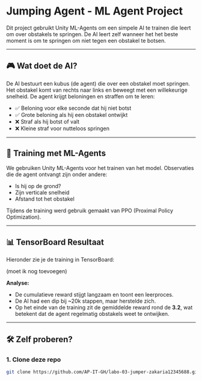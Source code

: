 # Jumping Agent - ML Agent Project

Dit project gebruikt Unity ML-Agents om een simpele AI te trainen die leert om over obstakels te springen. De AI leert zelf wanneer het het beste moment is om te springen om niet tegen een obstakel te botsen.

---

## 🎮 Wat doet de AI?

De AI bestuurt een kubus (de agent) die over een obstakel moet springen. Het obstakel komt van rechts naar links en beweegt met een willekeurige snelheid. De agent krijgt beloningen en straffen om te leren:

- ✅ Beloning voor elke seconde dat hij niet botst
- ✅ Grote beloning als hij een obstakel ontwijkt
- ❌ Straf als hij botst of valt
- ❌ Kleine straf voor nutteloos springen

---

## 🧠 Training met ML-Agents

We gebruiken Unity ML-Agents voor het trainen van het model. Observaties die de agent ontvangt zijn onder andere:
- Is hij op de grond?
- Zijn verticale snelheid
- Afstand tot het obstakel

Tijdens de training werd gebruik gemaakt van PPO (Proximal Policy Optimization).

---

## 📊 TensorBoard Resultaat

Hieronder zie je de training in TensorBoard:

(moet ik nog toevoegen)

**Analyse:**
- De cumulatieve reward stijgt langzaam en toont een leerproces.
- De AI had een dip bij ~20k stappen, maar herstelde zich.
- Op het einde van de training zit de gemiddelde reward rond de **3.2**, wat betekent dat de agent regelmatig obstakels weet te ontwijken.

---

## 🛠️ Zelf proberen?

### 1. Clone deze repo

```bash
git clone https://github.com/AP-IT-GH/labo-03-jumper-zakaria12345688.git

